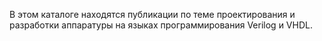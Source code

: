 В этом каталоге находятся публикации по теме проектирования и разработки аппаратуры на языках программирования Verilog и VHDL.
